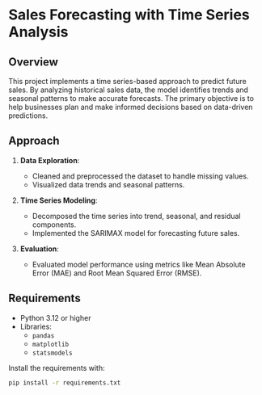 # Sales Forecasting with Time Series Analysis

## Overview
This project implements a time series-based approach to predict future sales. By analyzing historical sales data, the model identifies trends and seasonal patterns to make accurate forecasts. The primary objective is to help businesses plan and make informed decisions based on data-driven predictions.

## Approach
1. **Data Exploration**:
   - Cleaned and preprocessed the dataset to handle missing values.
   - Visualized data trends and seasonal patterns.

2. **Time Series Modeling**:
   - Decomposed the time series into trend, seasonal, and residual components.
   - Implemented the SARIMAX model for forecasting future sales.

3. **Evaluation**:
   - Evaluated model performance using metrics like Mean Absolute Error (MAE) and Root Mean Squared Error (RMSE).

## Requirements
- Python 3.12 or higher
- Libraries:
  - `pandas`
  - `matplotlib`
  - `statsmodels`

Install the requirements with:
```bash
pip install -r requirements.txt
